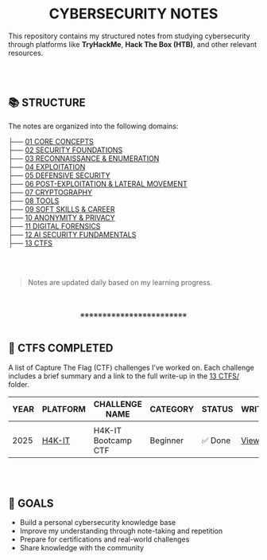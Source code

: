 <div align="center"><h1>CYBERSECURITY NOTES</h1></div>

This repository contains my structured notes from studying cybersecurity through platforms like **TryHackMe**, **Hack The Box (HTB)**, and other relevant resources.
<div align="center">
<br>
<br>
</div>

## 📚 STRUCTURE

The notes are organized into the following domains:

├── [01 CORE CONCEPTS](https://github.com/codenvibes/CS/tree/master/01_CORE_CONCEPTS)<br>
├── [02 SECURITY FOUNDATIONS](https://github.com/codenvibes/CS/tree/master/02_SECURITY_FOUNDATIONS)<br>
├── [03 RECONNAISSANCE & ENUMERATION](https://github.com/codenvibes/CS/tree/master/03_RECONNAISSANCE_%26_ENUMERATION)<br>
├── [04 EXPLOITATION](https://github.com/codenvibes/CS/tree/master/04_EXPLOITATION)<br>
├── [05 DEFENSIVE SECURITY](https://github.com/codenvibes/CS/tree/master/05_DEFENSIVE_SECURITY)<br>
├── [06 POST-EXPLOITATION & LATERAL MOVEMENT](https://github.com/codenvibes/CS/tree/master/06_POST-EXPLOITATION_%26_LATERAL_MOVEMENT)<br>
├── [07 CRYPTOGRAPHY](https://github.com/codenvibes/CS/tree/master/07_CRYPTOGRAPHY)<br>
├── [08 TOOLS](https://github.com/codenvibes/CS/tree/master/08_TOOLS)<br>
├── [09 SOFT SKILLS & CAREER](https://github.com/codenvibes/CS/tree/master/09_SOFT_SKILLS_%26_CAREER)<br>
├── [10 ANONYMITY & PRIVACY](https://github.com/codenvibes/CS/tree/master/10_ANONYMITY_%26_PRIVACY)<br>
├── [11 DIGITAL FORENSICS](https://github.com/codenvibes/CS/tree/master/11_DIGITAL_FORENSICS)<br>
├── [12 AI SECURITY FUNDAMENTALS](https://github.com/codenvibes/CS/tree/master/12_AI_SECURITY_FUNDAMENTALS)<br>
├── [13 CTFS](https://github.com/codenvibes/CS/tree/master/13_CTFS/2025_H4K-IT_CYBERSECURITY)
<div align="center">
<br>
<br>
</div>

> Notes are updated daily based on my learning progress.
<div align="center">
<br>
<br>
※※※※※※※※※※※※※※※※※※※※※※※※
<br>
<br>
</div>

## 🚩 CTFS COMPLETED

A list of Capture The Flag (CTF) challenges I’ve worked on. Each challenge includes a brief summary and a link to the full write-up in the [13 CTFS/](https://github.com/codenvibes/CS/tree/master/13_CTFS/2025_H4K-IT_CYBERSECURITY) folder.

| YEAR | PLATFORM                                         | CHALLENGE NAME      | CATEGORY | STATUS | WRITEUPS                                  |
| ---- | ------------------------------------------------ | ------------------- | -------- | ------ | ----------------------------------------- |
|      |                                                  |                     |          |        |                                           |
| 2025 | [H4K-IT](https://simulations.h4k-it.com/games/9) | H4K-IT Bootcamp CTF | Beginner | ✅ Done | [View](13_CTFS/2025_H4K-IT_CYBERSECURITY) |
<div align="center">
<br>
<br>
</div>

## 🚀 GOALS

- Build a personal cybersecurity knowledge base
- Improve my understanding through note-taking and repetition
- Prepare for certifications and real-world challenges
- Share knowledge with the community


